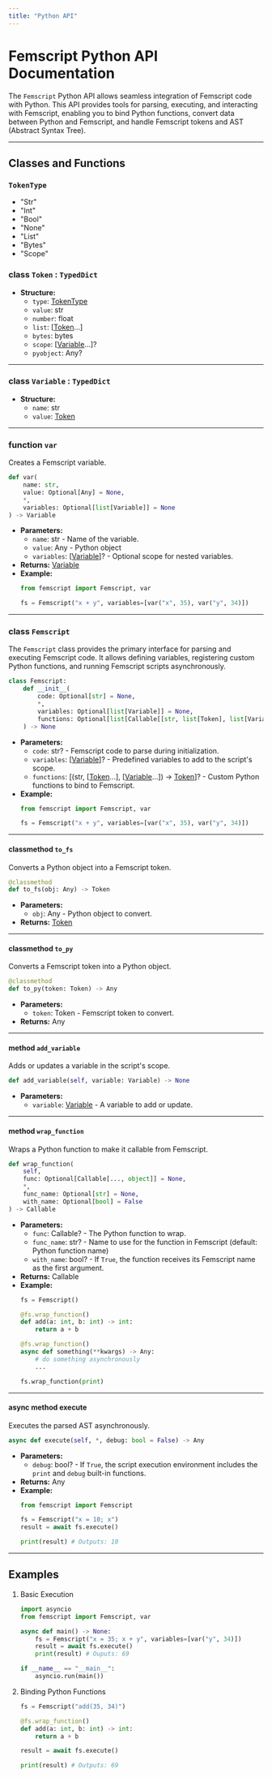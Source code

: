 ```yaml
---
title: "Python API"
---
```


# Femscript Python API Documentation

The `Femscript` Python API allows seamless integration of Femscript code with Python. This API provides tools for parsing, executing, and interacting with Femscript, enabling you to bind Python functions, convert data between Python and Femscript, and handle Femscript tokens and AST (Abstract Syntax Tree).

---

## Classes and Functions

### `TokenType`

- "Str"
- "Int"
- "Bool"
- "None"
- "List"
- "Bytes"
- "Scope"

### **class** `Token` : `TypedDict`

- **Structure:**
    - `type`: [TokenType](#tokentype)
    - `value`: str
    - `number`: float
    - `list`: [[Token](#class-token-typeddict)...]
    - `bytes`: bytes
    - `scope`: [[Variable](#class-variable-typeddict)...]?
    - `pyobject`: Any?

---

### **class** `Variable` : `TypedDict`

- **Structure:**
    - `name`: str
    - `value`: [Token](#class-token-typeddict)

---

### **function** `var`

Creates a Femscript variable.

```python
def var(
    name: str,
    value: Optional[Any] = None,
    *,
    variables: Optional[list[Variable]] = None
) -> Variable
```

- **Parameters:**
    - `name`: str - Name of the variable.
    - `value`: Any - Python object
    - `variables`: [[Variable](#class-variable-typeddict)]? - Optional scope for nested variables.
- **Returns:** [Variable](#class-variable-typeddict)
- **Example:**
    ```python linenums="1"
    from femscript import Femscript, var

    fs = Femscript("x + y", variables=[var("x", 35), var("y", 34)])
    ```

---

### **class** `Femscript`

The `Femscript` class provides the primary interface for parsing and executing Femscript code. It allows defining variables, registering custom Python functions, and running Femscript scripts asynchronously.

```python
class Femscript:
    def __init__(
        code: Optional[str] = None,
        *,
        variables: Optional[list[Variable]] = None,
        functions: Optional[list[Callable[[str, list[Token], list[Variable]], Token]]] = None
    ) -> None
```

- **Parameters:**
    - `code`: str? - Femscript code to parse during initialization.
    - `variables`: [[Variable](#class-variable-typeddict)]? - Predefined variables to add to the script's scope.
    - `functions`: [(str, [[Token](#class-token-typeddict)...], [[Variable](#class-variable-typeddict)...]) -> [Token](#class-token-typeddict)]? - Custom Python functions to bind to Femscript.
- **Example:**
    ```python linenums="1"
    from femscript import Femscript, var

    fs = Femscript("x + y", variables=[var("x", 35), var("y", 34)])
    ```

---

#### **classmethod** `to_fs`

Converts a Python object into a Femscript token.

```python
@classmethod
def to_fs(obj: Any) -> Token
```

- **Parameters:**
    - `obj`: Any - Python object to convert.
- **Returns:** [Token](#class-token-typeddict)

---

#### **classmethod** `to_py`

Converts a Femscript token into a Python object.

```python
@classmethod
def to_py(token: Token) -> Any
```

- **Parameters:**
    - `token`: Token - Femscript token to convert.
- **Returns:** Any

---

#### **method** `add_variable`

Adds or updates a variable in the script's scope.

```python
def add_variable(self, variable: Variable) -> None
```

- **Parameters:**
    - `variable`: [Variable](#class-variable-typeddict) - A variable to add or update.

---

#### **method** `wrap_function`

Wraps a Python function to make it callable from Femscript.

```python
def wrap_function(
    self,
    func: Optional[Callable[..., object]] = None,
    *,
    func_name: Optional[str] = None,
    with_name: Optional[bool] = False
) -> Callable
```

- **Parameters:**
    - `func`: Callable? - The Python function to wrap.
    - `func_name`: str? - Name to use for the function in Femscript (default: Python function name)
    - `with_name`: bool? - If `True`, the function receives its Femscript name as the first argument.
- **Returns:** Callable
- **Example:**
    ```python linenums="1"
    fs = Femscript()

    @fs.wrap_function()
    def add(a: int, b: int) -> int:
        return a + b

    @fs.wrap_function()
    async def something(**kwargs) -> Any:
        # do something asynchronously
        ...

    fs.wrap_function(print)
    ```

---

#### async method execute

Executes the parsed AST asynchronously.

```python
async def execute(self, *, debug: bool = False) -> Any
```

- **Parameters:**
    - `debug`: bool? - If `True`, the script execution environment includes the `print` and `debug` built-in functions.
- **Returns:** Any
- **Example:**
    ```python linenums="1"
    from femscript import Femscript

    fs = Femscript("x = 10; x")
    result = await fs.execute()

    print(result) # Outputs: 10
    ```

---

## Examples

1. Basic Execution
    ```python linenums="1"
    import asyncio
    from femscript import Femscript, var

    async def main() -> None:
        fs = Femscript("x = 35; x + y", variables=[var("y", 34)])
        result = await fs.execute()
        print(result) # Ouputs: 69

    if __name__ == "__main__":
        asyncio.run(main())
    ```

2. Binding Python Functions
    ```python linenums="1"
    fs = Femscript("add(35, 34)")

    @fs.wrap_function()
    def add(a: int, b: int) -> int:
        return a + b

    result = await fs.execute()

    print(result) # Outputs: 69
    ```